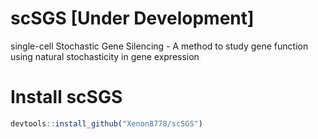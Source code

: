# scSGS [Under Development]
single-cell Stochastic Gene Silencing - A method to study gene function using natural stochasticity in gene expression

# Install scSGS
```R 
devtools::install_github("Xenon8778/scSGS")
```
